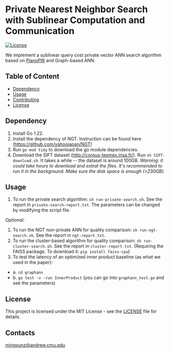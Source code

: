 # Private Nearest Neighbor Search with Sublinear Computation and Communication


[![License](https://img.shields.io/badge/license-MIT-blue.svg)](https://github.com/username/repo/blob/master/LICENSE)

We implement a sublinear query cost private vector ANN search algorithm based on [PianoPIR](https://eprint.iacr.org/2023/452.pdf) and Graph-based ANN.

## Table of Content

- [Dependency](#Dependency)
- [Usage](#usage)
- [Contributing](#contributing)
- [License](#license)

## Dependency

1. Install Go 1.22.
2. Install the dependency of NGT. Instruction can be found here (https://github.com/yahoojapan/NGT)
3. Run ``go mod tidy`` to download the go module dependencies.
4. Download the SIFT dataset (http://corpus-texmex.irisa.fr/). Run ``sh SIFT-download.sh``. It takes a while -- the dataset is around 100GB. *Warning: it could take hours to download and extrat the files. It's recommended to run it in the background. Make sure the disk space is enough (>230GB).*

## Usage

1. To run the private search algorithm: ``sh run-private-search.sh``. See the report in ``private-search-report.txt``. The parameters can be changed by modifying the script file.

*Optional:*

1. To run the NGT non-private ANN for quality comparison: ``sh run-ngt-search.sh``. See the report in ``ngt-report.txt``.
2. To run the cluster-based algorithm for quality comparison: ``sh run-cluster-search.sh``. See the report in ``cluster-report.txt``. (Requiring the FAISS package. To download it: ``pip install faiss-cpu``)
3. To test the latency of an optimized inner product baseline (as what we used in the paper):
- a. ``cd graphann``
- b. ``go test -v -run InnerProduct`` (you can go into ``graphann_test.go`` and see the parameters)


## License

This project is licensed under the MIT License - see the [LICENSE](LICENSE) file for details.

## Contacts

mingxunz@andrew.cmu.edu

